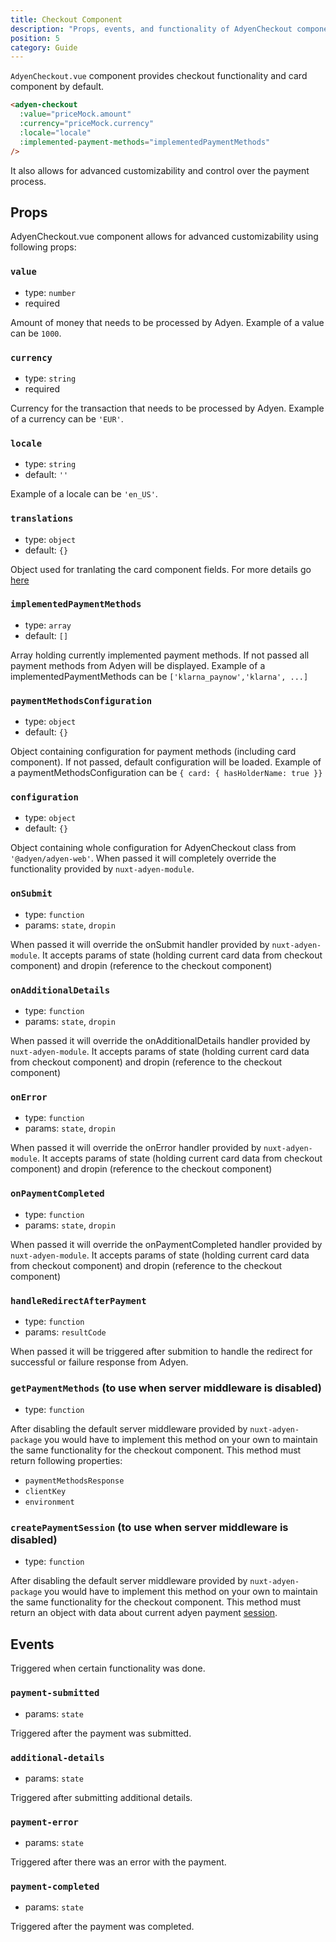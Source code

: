 ```yaml
---
title: Checkout Component
description: "Props, events, and functionality of AdyenCheckout component"
position: 5
category: Guide
---
```


`AdyenCheckout.vue` component provides checkout functionality and card component by default.

```html
<adyen-checkout
  :value="priceMock.amount"
  :currency="priceMock.currency"
  :locale="locale"
  :implemented-payment-methods="implementedPaymentMethods"
/>
```

It also allows for advanced customizability and control over the payment process.

## Props

AdyenCheckout.vue component allows for advanced customizability using following props:

### `value`

- type: `number`
- required

Amount of money that needs to be processed by Adyen. Example of a value can be `1000`.

### `currency`

- type: `string`
- required

Currency for the transaction that needs to be processed by Adyen. Example of a currency can be `'EUR'`.

### `locale`

- type: `string`
- default: `''`

Example of a locale can be `'en_US'`.

### `translations`

- type: `object`
- default: `{}`

Object used for tranlating the card component fields. For more details go [here](https://docs.adyen.com/online-payments/web-drop-in/customization#language-and-localization)

### `implementedPaymentMethods`

- type: `array`
- default: `[]`

Array holding currently implemented payment methods. If not passed all payment methods from Adyen will be displayed. Example of a implementedPaymentMethods can be `['klarna_paynow','klarna', ...]`

### `paymentMethodsConfiguration`

- type: `object`
- default: `{}`

Object containing configuration for payment methods (including card component). If not passed, default configuration will be loaded. Example of a paymentMethodsConfiguration can be `{ card: { hasHolderName: true }}`

### `configuration`

- type: `object`
- default: `{}`

Object containing whole configuration for AdyenCheckout class from `'@adyen/adyen-web'`. When passed it will completely override the functionality provided by `nuxt-adyen-module`.

### `onSubmit`

- type: `function`
- params: `state`, `dropin`

When passed it will override the onSubmit handler provided by `nuxt-adyen-module`. It accepts params of state (holding current card data from checkout component) and dropin (reference to the checkout component)

### `onAdditionalDetails`

- type: `function`
- params: `state`, `dropin`

When passed it will override the onAdditionalDetails handler provided by `nuxt-adyen-module`. It accepts params of state (holding current card data from checkout component) and dropin (reference to the checkout component)

### `onError`

- type: `function`
- params: `state`, `dropin`

When passed it will override the onError handler provided by `nuxt-adyen-module`. It accepts params of state (holding current card data from checkout component) and dropin (reference to the checkout component)

### `onPaymentCompleted`

- type: `function`
- params: `state`, `dropin`

When passed it will override the onPaymentCompleted handler provided by `nuxt-adyen-module`. It accepts params of state (holding current card data from checkout component) and dropin (reference to the checkout component)

### `handleRedirectAfterPayment`

- type: `function`
- params: `resultCode`

When passed it will be triggered after submition to handle the redirect for successful or failure response from Adyen.

### `getPaymentMethods` (to use when server middleware is disabled)

- type: `function`

After disabling the default server middleware provided by `nuxt-adyen-package` you would have to implement this method on your own to maintain the same functionality for the checkout component. This method must return following properties:

- `paymentMethodsResponse`
- `clientKey`
- `environment`

### `createPaymentSession` (to use when server middleware is disabled)

- type: `function`

After disabling the default server middleware provided by `nuxt-adyen-package` you would have to implement this method on your own to maintain the same functionality for the checkout component. This method must return an object with data about current adyen payment [session](https://docs.adyen.com/online-payments/web-drop-in?tab=codeBlocksessions_2#create-payment-session).

## Events

Triggered when certain functionality was done.

### `payment-submitted`

- params: `state`

Triggered after the payment was submitted.

### `additional-details`

- params: `state`

Triggered after submitting additional details.

### `payment-error`

- params: `state`

Triggered after there was an error with the payment.

### `payment-completed`

- params: `state`

Triggered after the payment was completed.
